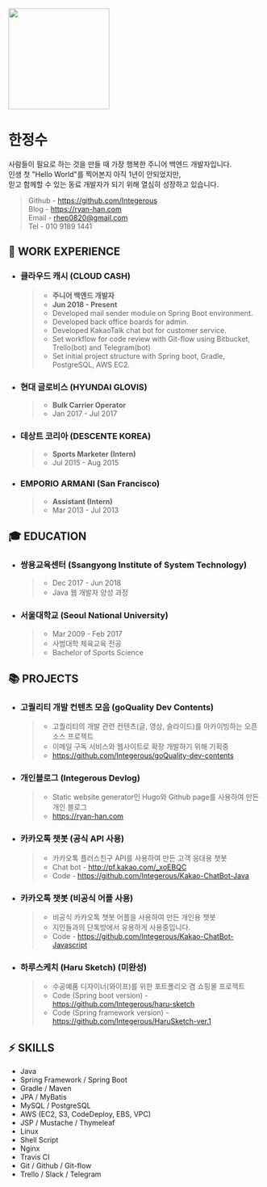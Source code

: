 <img src="https://github.com/Integerous/TIL/blob/master/ETC/images/ryanjs.png?raw=true" width="200" height="200">


# 한정수
사람들이 필요로 하는 것을 만들 때 가장 행복한 주니어 백엔드 개발자입니다.  
인생 첫 "Hello World"를 찍어본지 아직 1년이 안되었지만,  
믿고 함께할 수 있는 동료 개발자가 되기 위해 열심히 성장하고 있습니다.

>Github - https://github.com/Integerous  
>Blog - https://ryan-han.com  
>Email - rhep0820@gmail.com  
>Tel - 010 9189 1441

## :briefcase: WORK EXPERIENCE

- ### **클라우드 캐시 (CLOUD CASH)**
  >- **주니어 백엔드 개발자**
  >- **Jun 2018 - Present**
  >- Developed mail sender module on Spring Boot environment.
  >- Developed back office boards for admin.
  >- Developed KakaoTalk chat bot for customer service.
  >- Set workflow for code review with Git-flow using Bitbucket, Trello(bot) and Telegram(bot)
  >- Set initial project structure with Spring boot, Gradle, PostgreSQL, AWS EC2.

- ### **현대 글로비스 (HYUNDAI GLOVIS)**
  >- **Bulk Carrier Operator**
  >- Jan 2017 - Jul 2017
- ### **데상트 코리아 (DESCENTE KOREA)**
  >- **Sports Marketer (Intern)**
  >- Jul 2015 - Aug 2015
- ### **EMPORIO ARMANI (San Francisco)**
  >- **Assistant (Intern)**
  >- Mar 2013 - Jul 2013
  
## :mortar_board: EDUCATION
- ### **쌍용교육센터 (Ssangyong Institute of System Technology)**
  >- Dec 2017 - Jun 2018
  >- Java 웹 개발자 양성 과정
  
- ### **서울대학교 (Seoul National University)**
  >- Mar 2009 - Feb 2017
  >- 사범대학 체육교육 전공
  >- Bachelor of Sports Science
  
## :books: PROJECTS
  - ### **고퀄리티 개발 컨텐츠 모음 (goQuality Dev Contents)**
    >- 고퀄리티의 개발 관련 컨텐츠(글, 영상, 슬라이드)를 아카이빙하는 오픈소스 프로젝트
    >- 이메일 구독 서비스와 웹사이트로 확장 개발하기 위해 기획중
    >- https://github.com/Integerous/goQuality-dev-contents
  - ### **개인블로그 (Integerous Devlog)**
    >- Static website generator인 Hugo와 Github page를 사용하여 만든 개인 블로그
    >- https://ryan-han.com
  - ### **카카오톡 챗봇 (공식 API 사용)**
    >- 카카오톡 플러스친구 API를 사용하여 만든 고객 응대용 챗봇
    >- Chat bot - http://pf.kakao.com/_xoEBQC
    >- Code - https://github.com/Integerous/Kakao-ChatBot-Java
  - ### **카카오톡 챗봇 (비공식 어플 사용)**
    >- 비공식 카카오톡 챗봇 어플을 사용하여 만든 개인용 챗봇
    >- 지인들과의 단톡방에서 유용하게 사용중입니다.
    >- Code - https://github.com/Integerous/Kakao-ChatBot-Javascript
  - ### **하루스케치 (Haru Sketch)** (미완성)
    >- 수공예품 디자이너(와이프)를 위한 포트폴리오 겸 쇼핑몰 프로젝트
    >- Code (Spring boot version) - https://github.com/Integerous/haru-sketch
    >- Code (Spring framework version) - https://github.com/Integerous/HaruSketch-ver.1

## :zap: SKILLS
- Java
- Spring Framework / Spring Boot
- Gradle / Maven
- JPA / MyBatis
- MySQL / PostgreSQL
- AWS (EC2, S3, CodeDeploy, EBS, VPC)
- JSP / Mustache / Thymeleaf
- Linux
- Shell Script
- Nginx
- Travis CI
- Git / Github / Git-flow
- Trello / Slack / Telegram
